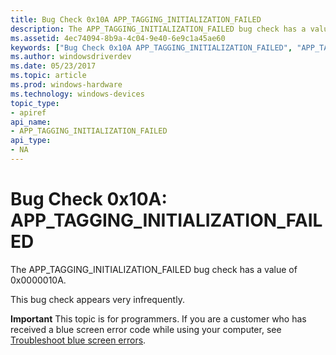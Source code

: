 ```yaml
---
title: Bug Check 0x10A APP_TAGGING_INITIALIZATION_FAILED
description: The APP_TAGGING_INITIALIZATION_FAILED bug check has a value of 0x0000010A.This bug check appears very infrequently.
ms.assetid: 4ec74094-8b9a-4c04-9e40-6e9c1a45ae60
keywords: ["Bug Check 0x10A APP_TAGGING_INITIALIZATION_FAILED", "APP_TAGGING_INITIALIZATION_FAILED"]
ms.author: windowsdriverdev
ms.date: 05/23/2017
ms.topic: article
ms.prod: windows-hardware
ms.technology: windows-devices
topic_type:
- apiref
api_name:
- APP_TAGGING_INITIALIZATION_FAILED
api_type:
- NA
---
```


# Bug Check 0x10A: APP\_TAGGING\_INITIALIZATION\_FAILED


The APP\_TAGGING\_INITIALIZATION\_FAILED bug check has a value of 0x0000010A.

This bug check appears very infrequently.

**Important** This topic is for programmers. If you are a customer who has received a blue screen error code while using your computer, see [Troubleshoot blue screen errors](http://windows.microsoft.com/windows-10/troubleshoot-blue-screen-errors).

 

 




